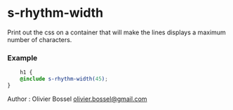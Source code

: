 # s-rhythm-width

Print out the css on a container that will make the lines displays a maximum number of characters.


### Example
```scss
	h1 {
	@include s-rhythm-width(45);
}
```
Author : Olivier Bossel <olivier.bossel@gmail.com>